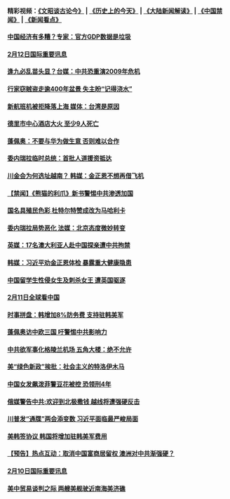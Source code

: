 #### 精彩视频：[《文昭谈古论今》](http://45.76.195.252/wenzhao) | [《历史上的今天》](http://45.76.195.252/today-in-history) | [《大陆新闻解读》](http://45.76.195.252/ntdtv-comedy) | [《中国禁闻》](http://45.76.195.252/ntdtv-news) | [《新闻看点》](http://45.76.195.252/news-insight) 


#### [中国经济有多糟？专家：官方GDP数据是垃圾](../pages/prog202/a102510141.md?t=02121531?t=02121234) 

#### [2月12日国际重要讯息](../pages/prog202/a102510142.md?t=02121531?t=02121234) 

#### [逢九必乱苗头显？台媒：中共恐重演2009年危机](../pages/prog202/a102510084.md?t=02121531?t=02121234) 

#### [行家窃贼盗走逾400年盆景 失主盼“记得浇水”](../pages/prog202/a102510036.md?t=02121531?t=02121234) 

#### [新航班机被拒降落上海 媒体：台湾是原因](../pages/prog202/a102510010.md?t=02121531?t=02121234) 

#### [德里市中心酒店大火 至少9人死亡](../pages/prog202/a102509841.md?t=02121531?t=02121234) 

#### [蓬佩奥：不要与华为做生意 否则难以合作](../pages/prog202/a102509823.md?t=02121531?t=02121234) 

#### [委内瑞拉临时总统：首批人道援资抵达](../pages/prog202/a102509774.md?t=02121531?t=02121234) 


#### [川金会为何选址越南？ 韩媒：金正恩不想再借飞机](../pages/prog202/a102509753.md?t=02121531?t=02121234) 

#### [【禁闻】《熊猫的利爪》新书警惕中共渗透加国](../pages/prog202/a102509755.md?t=02121531?t=02121234) 

#### [国名具殖民色彩 杜特尔特赞成改为马哈利卡](../pages/prog202/a102509758.md?t=02121531?t=02121234) 

#### [委内瑞拉局势恶化 法媒：北京态度微妙转变](../pages/prog202/a102509695.md?t=02121531?t=02121234) 

#### [英媒：17名澳大利亚人赴中国探亲遭中共拘禁](../pages/prog202/a102509682.md?t=02121531?t=02121234) 

#### [韩媒：习近平劝金正恩体检 暴露重大健康隐患](../pages/prog202/a102509658.md?t=02121531?t=02121234) 

#### [中国留学生性侵女生及刺杀女王 遭英国驱逐](../pages/prog202/a102509646.md?t=02121531?t=02121234) 

#### [2月11日全球看中国](../pages/prog202/a102509648.md?t=02121531?t=02121234) 

#### [时事拼盘：韩增加8%防务费 支持驻韩美军](../pages/prog202/a102509595.md?t=02121531?t=02121234) 

#### [蓬佩奥访中欧三国 吁警惕中共影响力](../pages/prog202/a102509593.md?t=02121531?t=02121234) 

#### [中共欲军事化格陵兰机场 五角大楼：绝不允许](../pages/prog202/a102509569.md?t=02121531?t=02121234) 

#### [美“绿色新政”挨批：社会主义的特洛伊木马](../pages/prog202/a102509467.md?t=02121531?t=02121234) 

#### [中国女发飙泼菲警豆花被控 恐领刑4年](../pages/prog202/a102509465.md?t=02121531?t=02121234) 

#### [俄媒警告中共:欢迎到北极撒钱 越线将遭强硬反击](../pages/prog202/a102509443.md?t=02121531?t=02121234) 

#### [川普发“通牒”两会添变数 习近平面临最严峻局面](../pages/prog202/a102509007.md?t=02121531?t=02121234) 

#### [美韩签协议 韩国将增加驻韩美军费用](../pages/prog202/a102509373.md?t=02121531?t=02121234) 

#### [【预告】热点互动：取消中国富商居留权 澳洲对中共渐强硬？](../pages/prog202/a102509339.md?t=02121531?t=02121234) 


#### [2月10日国际重要讯息](../pages/prog202/a102509232.md?t=02121531?t=02121234) 

#### [美中贸易谈判之际 两艘美舰驶近南海美济礁](../pages/prog202/a102509207.md?t=02121531?t=02121234) 


